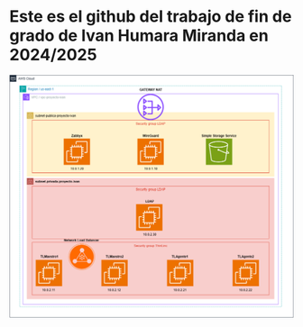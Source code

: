 # Este es el github del trabajo de fin de grado de Ivan Humara Miranda en 2024/2025

![Diagrama del Proyecto](https://github.com/ihumaram01/proyecto/blob/main/Diagrama-Proyecto.png?raw=true)